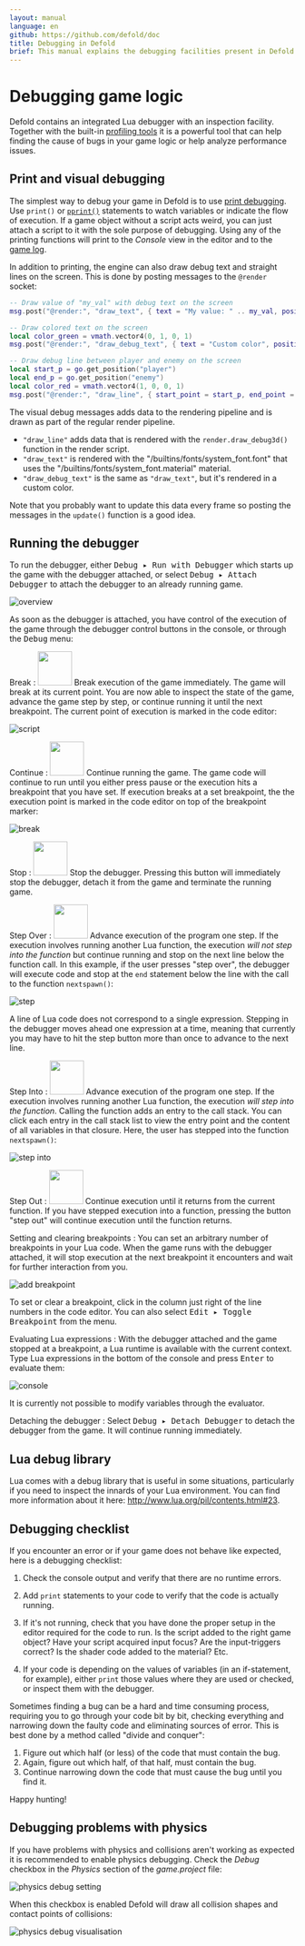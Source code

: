 ```yaml
---
layout: manual
language: en
github: https://github.com/defold/doc
title: Debugging in Defold
brief: This manual explains the debugging facilities present in Defold.
---
```


# Debugging game logic

Defold contains an integrated Lua debugger with an inspection facility. Together with the built-in [profiling tools](/manuals/profiling) it is a powerful tool that can help finding the cause of bugs in your game logic or help analyze performance issues.

## Print and visual debugging

The simplest way to debug your game in Defold is to use [print debugging](http://en.wikipedia.org/wiki/Debugging#Techniques). Use `print()` or [`pprint()`](/ref/builtins#pprint) statements to watch variables or indicate the flow of execution. If a game object without a script acts weird, you can just attach a script to it with the sole purpose of debugging. Using any of the printing functions will print to the *Console* view in the editor and to the [game log](/manuals/debugging-game-and-system-logs).

In addition to printing, the engine can also draw debug text and straight lines on the screen. This is done by posting messages to the `@render` socket:

```lua
-- Draw value of "my_val" with debug text on the screen
msg.post("@render:", "draw_text", { text = "My value: " .. my_val, position = vmath.vector3(200, 200, 0) })

-- Draw colored text on the screen
local color_green = vmath.vector4(0, 1, 0, 1)
msg.post("@render:", "draw_debug_text", { text = "Custom color", position = vmath.vector3(200, 180, 0), color = color_green })

-- Draw debug line between player and enemy on the screen
local start_p = go.get_position("player")
local end_p = go.get_position("enemy")
local color_red = vmath.vector4(1, 0, 0, 1)
msg.post("@render:", "draw_line", { start_point = start_p, end_point = end_p, color = color_red })
```

The visual debug messages adds data to the rendering pipeline and is drawn as part of the regular render pipeline.

* `"draw_line"` adds data that is rendered with the `render.draw_debug3d()` function in the render script.
* `"draw_text"` is rendered with the "/builtins/fonts/system_font.font" that uses the "/builtins/fonts/system_font.material" material.
* `"draw_debug_text"` is the same as `"draw_text"`, but it's rendered in a custom color.

Note that you probably want to update this data every frame so posting the messages in the `update()` function is a good idea.

## Running the debugger

To run the debugger, either <kbd>Debug ▸ Run with Debugger</kbd> which starts up the game with the debugger attached, or select <kbd>Debug ▸ Attach Debugger</kbd> to attach the debugger to an already running game.

![overview](../images/debugging/overview.png)

As soon as the debugger is attached, you have control of the execution of the game through the debugger control buttons in the console, or through the <kbd>Debug</kbd> menu:

Break
: <img src='../images/debugging/pause.svg' width='60px'/>
  Break execution of the game immediately. The game will break at its current point. You are now able to inspect the state of the game, advance the game step by step, or continue running it until the next breakpoint. The current point of execution is marked in the code editor:

  ![script](../images/debugging/script.png)

Continue
: <img src='../images/debugging/play.svg' width='60px'/>
  Continue running the game. The game code will continue to run until you either press pause or the execution hits a breakpoint that you have set. If execution breaks at a set breakpoint, the the execution point is marked in the code editor on top of the breakpoint marker:

  ![break](../images/debugging/break.png)

Stop
: <img src='../images/debugging/stop.svg' width='60px'/>
  Stop the debugger. Pressing this button will immediately stop the debugger, detach it from the game and terminate the running game.

Step Over
: <img src='../images/debugging/step_over.svg' width='60px'/>
  Advance execution of the program one step. If the execution involves running another Lua function, the execution _will not step into the function_ but continue running and stop on the next line below the function call. In this example, if the user presses "step over", the debugger will execute code and stop at the `end` statement below the line with the call to the function `nextspawn()`:

  ![step](../images/debugging/step.png)

<div class='sidenote' markdown='1'>
A line of Lua code does not correspond to a single expression. Stepping in the debugger moves ahead one expression at a time, meaning that currently you may have to hit the step button more than once to advance to the next line.
</div>

Step Into
: <img src='../images/debugging/step_in.svg' width='60px'/>
  Advance execution of the program one step. If the execution involves running another Lua function, the execution _will step into the function_. Calling the function adds an entry to the call stack. You can click each entry in the call stack list to view the entry point and the content of all variables in that closure. Here, the user has stepped into the function `nextspawn()`:

  ![step into](../images/debugging/step_into.png)

Step Out
: <img src='../images/debugging/step_out.svg' width='60px'/>
  Continue execution until it returns from the current function. If you have stepped execution into a function, pressing the button "step out" will continue execution until the function returns.

Setting and clearing breakpoints
: You can set an arbitrary number of breakpoints in your Lua code. When the game runs with the debugger attached, it will stop execution at the next breakpoint it encounters and wait for further interaction from you.

  ![add breakpoint](../images/debugging/add_breakpoint.png)

  To set or clear a breakpoint, click in the column just right of the line numbers in the code editor. You can also select <kbd>Edit ▸ Toggle Breakpoint</kbd> from the menu.

Evaluating Lua expressions
: With the debugger attached and the game stopped at a breakpoint, a Lua runtime is available with the current context. Type Lua expressions in the bottom of the console and press <kbd>Enter</kbd> to evaluate them:

  ![console](../images/debugging/console.png)

  It is currently not possible to modify variables through the evaluator.

Detaching the debugger
: Select <kbd>Debug ▸ Detach Debugger</kbd> to detach the debugger from the game. It will continue running immediately.

## Lua debug library

Lua comes with a debug library that is useful in some situations, particularly if you need to inspect the innards of your Lua environment. You can find more information about it here: http://www.lua.org/pil/contents.html#23.

## Debugging checklist

If you encounter an error or if your game does not behave like expected, here is a debugging checklist:

1. Check the console output and verify that there are no runtime errors.

2. Add `print` statements to your code to verify that the code is actually running.

3. If it's not running, check that you have done the proper setup in the editor required for the code to run. Is the script added to the right game object? Have your script acquired input focus? Are the input-triggers correct? Is the shader code added to the material? Etc.

4. If your code is depending on the values of variables (in an if-statement, for example), either `print` those values where they are used or checked, or inspect them with the debugger.

Sometimes finding a bug can be a hard and time consuming process, requiring you to go through your code bit by bit, checking everything and narrowing down the faulty code and eliminating sources of error. This is best done by a method called "divide and conquer":

1. Figure out which half (or less) of the code that must contain the bug.
2. Again, figure out which half, of that half, must contain the bug.
3. Continue narrowing down the code that must cause the bug until you find it.

Happy hunting!

## Debugging problems with physics

If you have problems with physics and collisions aren't working as expected it is recommended to enable physics debugging. Check the *Debug* checkbox in the *Physics* section of the *game.project* file:

![physics debug setting](../images/debugging/physics_debug_setting.png)

When this checkbox is enabled Defold will draw all collision shapes and contact points of collisions:

![physics debug visualisation](../images/debugging/physics_debug_visualisation.png)
